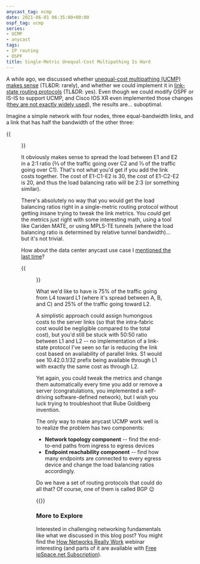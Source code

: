 ```yaml
---
anycast_tag: ecmp
date: 2021-06-01 06:35:00+00:00
ospf_tag: ucmp
series:
- UCMP
- anycast
tags:
- IP routing
- OSPF
title: Single-Metric Unequal-Cost Multipathing Is Hard
---
```

A while ago, we discussed whether [unequal-cost multipathing (UCMP) makes sense](/2021/02/does-ucmp-make-sense/) (TL&DR: rarely), and whether we could implement it in [link-state routing protocols](/2021/03/ucmp-link-state-protocols/) (TL&DR: yes). Even though we could modify OSPF or IS-IS to support UCMP, and Cisco IOS XR even implemented those changes ([they are not exactly widely used](/2021/03/ucmp-link-state-protocols/#496)), the results are... suboptimal.

Imagine a simple network with four nodes, three equal-bandwidth links, and a link that has half the bandwidth of the other three:

{{<figure src="/2021/06/UCMP-Square.png">}}
<!--more-->
It obviously makes sense to spread the load between E1 and E2 in a 2:1 ratio (⅔ of the traffic going over C2 and ⅓ of the traffic going over C1). That's not what you'd get if you add the link costs together. The cost of E1-C1-E2 is 30, the cost of E1-C2-E2 is 20, and thus the load balancing ratio will be 2:3 (or something similar).

There's absolutely no way that you would get the load balancing ratios right in a single-metric routing protocol without getting insane trying to tweak the link metrics. You _could_ get the metrics just right with some interesting math, using a tool like Cariden MATE, or using MPLS-TE tunnels (where the load balancing ratio is determined by relative tunnel bandwidth)... but it's not trivial.

How about the data center anycast use case I [mentioned the last time](/2021/05/tcp-anycast-hard/)?

{{<figure src="/2021/06/Anycast-TCP.png">}}

What we'd like to have is 75% of the traffic going from L4 toward L1 (where it's spread between A, B, and C) and 25% of the traffic going toward L2. 

A simplistic approach could assign humongous costs to the server links (so that the intra-fabric cost would be negligible compared to the total cost), but you'd still be stuck with 50:50 ratio between L1 and L2 -- no implementation of a link-state protocol I've seen so far is reducing the link cost based on availability of parallel links. S1 would see 10.42.0.1/32 prefix being available through L1 with exactly the same cost as through L2.

Yet again, you could tweak the metrics and change them automatically every time you add or remove a server (congratulations, you implemented a self-driving software-defined network), but I wish you luck trying to troubleshoot that Rube Goldberg invention.

The only way to make anycast UCMP work well is to realize the problem has two components:

* **Network topology component** -- find the end-to-end paths from ingress to egress devices
* **Endpoint reachability component** -- find how many endpoints are connected to every egress device and change the load balancing ratios accordingly.

Do we have a set of routing protocols that could do all that? Of course, one of them is called BGP 😉

{{<next-in-series page="/posts/2021/06/ucmp-bgp-link-bandwidth.md" />}}

### More to Explore

Interested in challenging networking fundamentals like what we discussed in this blog post? You might find the [How Networks Really Work](https://www.ipspace.net/How_Networks_Really_Work) webinar interesting (and parts of it are available with [Free ipSpace.net Subscription](https://www.ipspace.net/Subscription/Free)).
